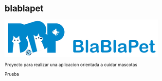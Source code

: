 # blablapet


![BlaBlaPet Logo](/assets/images/logo.png)

Proyecto para realizar una aplicacion orientada a cuidar mascotas

Prueba

